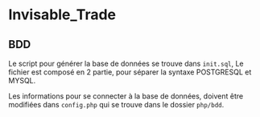 # Invisable_Trade

## BDD
Le script pour générer la base de données se trouve dans `init.sql`, Le fichier est composé en 2 partie, pour séparer la syntaxe POSTGRESQL et MYSQL.

Les informations pour se connecter à la base de données, doivent être modifiées dans `config.php` qui se trouve dans le dossier `php/bdd`.